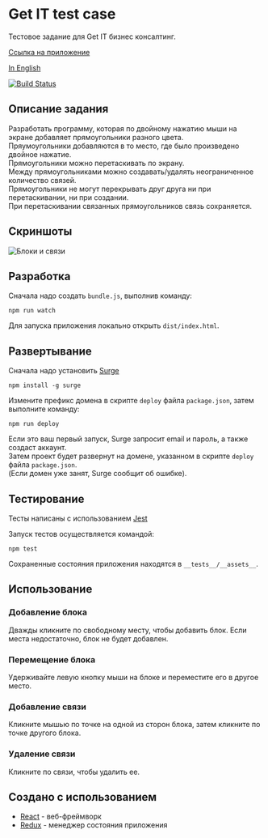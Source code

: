 # Get IT test case
Тестовое задание для Get IT бизнес консалтинг.

[Ссылка на приложение](http://get-it-test.surge.sh)

[In English](https://github.com/fortymorgan/getITtest/blob/master/README.en.md)

[![Build Status](https://travis-ci.org/fortymorgan/getITtest.svg?branch=master)](https://travis-ci.org/fortymorgan/getITtest)
## Описание задания
Разработать программу, которая по двойному нажатию мыши на экране добавляет прямоугольники разного цвета.  
Пряумоугольники добавляются в то место, где было произведено двойное нажатие.  
Прямоугольники можно перетаскивать по экрану.  
Между прямоугольниками можно создавать/удалять неограниченное количество связей.  
Прямоугольники не могут перекрывать друг друга ни при перетаскивании, ни при создании.  
При перетаскивании связанных прямоугольников связь сохраняется.

## Скриншоты
<img src="https://github.com/fortymorgan/getITtest/blob/master/screenshots/Blocks.png" alt="Блоки и связи" title="Блоки и связи" />

## Разработка
Сначала надо создать `bundle.js`, выполнив команду:
```
npm run watch
```
Для запуска приложения локально открыть `dist/index.html`.

## Развертывание
Сначала надо установить [Surge](http://surge.sh)
```
npm install -g surge
```
Измените префикс домена в скрипте `deploy` файла `package.json`, затем выполните команду:
```
npm run deploy
```
Если это ваш первый запуск, Surge запросит email и пароль, а также создаст аккаунт.  
Затем проект будет развернут на домене, указанном в скрипте `deploy` файла `package.json`.  
(Если домен уже занят, Surge сообщит об ошибке).

## Тестирование

Тесты написаны с использованием [Jest](https://github.com/facebook/jest)

Запуск тестов осуществляется командой:
```
npm test
```
Сохраненные состояния приложения находятся в `__tests__/__assets__`.

## Использование

### Добавление блока
Дважды кликните по свободному месту, чтобы добавить блок. Если места недостаточно, блок не будет добавлен.

### Перемещение блока
Удерживайте левую кнопку мыши на блоке и переместите его в другое место.

### Добавление связи
Кликните мышью по точке на одной из сторон блока, затем кликните по точке другого блока.

### Удаление связи
Кликните по связи, чтобы удалить ее.

## Создано с использованием
- [React](https://github.com/facebook/react) - веб-фреймворк
- [Redux](https://github.com/reduxjs/redux) - менеджер состояния приложения
